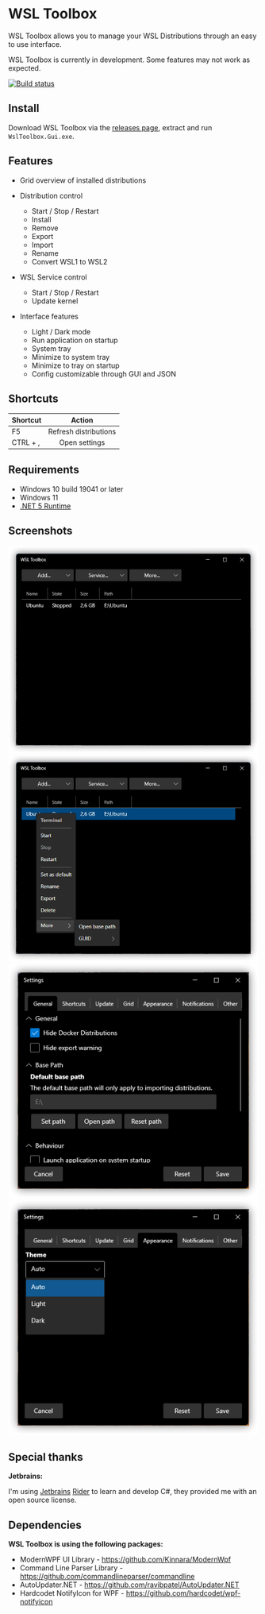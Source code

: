 # WSL Toolbox

WSL Toolbox allows you to manage your WSL Distributions through an easy to use interface.

WSL Toolbox is currently in development. Some features may not work as expected.

[![Build status](https://ci.appveyor.com/api/projects/status/hks2bqstbxs3asnt?svg=true)](https://ci.appveyor.com/project/FalconNL93/wsltoolbox)

## Install

Download WSL Toolbox via the [releases page](https://github.com/FalconNL93/WslToolbox/releases), extract and
run `WslToolbox.Gui.exe`.

## Features

- Grid overview of installed distributions
- Distribution control
    - Start / Stop / Restart
    - Install
    - Remove
    - Export
    - Import
    - Rename
    - Convert WSL1 to WSL2

- WSL Service control
    - Start / Stop / Restart
    - Update kernel

- Interface features
    - Light / Dark mode
    - Run application on startup
    - System tray
    - Minimize to system tray
    - Minimize to tray on startup
    - Config customizable through GUI and JSON

## Shortcuts

| Shortcut |        Action         |
|:---------|:---------------------:|
| F5       | Refresh distributions |
| CTRL + , |     Open settings     |

## Requirements

- Windows 10 build 19041 or later
- Windows 11
- [.NET 5 Runtime](https://dotnet.microsoft.com/download/dotnet/5.0/runtime)

## Screenshots

![Main Window](./docs/images/screenshots/tb1.png?raw=true "Main Window")
![Main Window](./docs/images/screenshots/tb3.png?raw=true "Main Window")
![Main Window](./docs/images/screenshots/tb2.png?raw=true "Settings Window")
![Main Window](./docs/images/screenshots/tb4.png?raw=true "Settings Window")

## Special thanks

**Jetbrains:**

I'm using [Jetbrains](https://www.jetbrains.com/) [Rider](https://www.jetbrains.com/rider/) to learn and develop C#,
they provided me with an open source license.

## Dependencies

**WSL Toolbox is using the following packages:**

- ModernWPF UI Library - https://github.com/Kinnara/ModernWpf
- Command Line Parser Library - https://github.com/commandlineparser/commandline
- AutoUpdater.NET - https://github.com/ravibpatel/AutoUpdater.NET
- Hardcodet NotifyIcon for WPF - https://github.com/hardcodet/wpf-notifyicon
